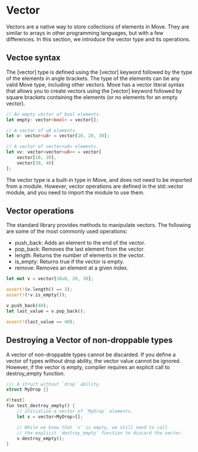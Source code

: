 # Vector

Vectors are a native way to store collections of elements in Move. They are similar to arrays in other programming languages, but with a few differences. In this section, we introduce the vector type and its operations.

## Vectoe syntax

The [vector] type is defined using the [vector] keyword followed by the type of the elements in angle brackets. The type of the elements can be any valid Move type, including other vectors. Move has a vector literal syntax that allows you to create vectors using the [vector] keyword followed by square brackets containing the elements (or no elements for an empty vector).

```rust
// An empty vector of bool elements.
let empty: vector<bool> = vector[];

// A vector of u8 elements.
let v: vector<u8> = vector[10, 20, 30];

// A vector of vector<u8> elements.
let vv: vector<vector<u8>> = vector[
    vector[10, 20],
    vector[30, 40]
];
```
The vector type is a built-in type in Move, and does not need to be imported from a module. However, vector operations are defined in the std::vector module, and you need to import the module to use them.


## Vector operations

The standard library provides methods to manipulate vectors. The following are some of the most commonly used operations:

* push_back: Adds an element to the end of the vector.
* pop_back: Removes the last element from the vector.
* length: Returns the number of elements in the vector.
* is_empty: Returns true if the vector is empty.
* remove: Removes an element at a given index.


```rust
let mut v = vector[10u8, 20, 30];

assert!(v.length() == 3);
assert!(!v.is_empty());

v.push_back(40);
let last_value = v.pop_back();

assert!(last_value == 40);
```

## Destroying a Vector of non-droppable types

A vector of non-droppable types cannot be discarded. If you define a vector of types without drop ability, the vector value cannot be ignored. However, if the vector is empty, compiler requires an explicit call to destroy_empty function.

```rust 
/// A struct without `drop` ability.
struct MyDrop {}

#[test]
fun test_destroy_empty() {
    // Initialize a vector of `MyDrop` elements.
    let v = vector<MyDrop>[];

    // While we know that `v` is empty, we still need to call
    // the explicit `destroy_empty` function to discard the vector.
    v.destroy_empty();
}
```